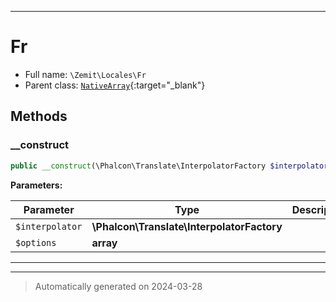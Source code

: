 ***

# Fr





* Full name: `\Zemit\Locales\Fr`
* Parent class: [`NativeArray`](https://docs.phalcon.io/latest/api/){:target="_blank"}




## Methods


### __construct



```php
public __construct(\Phalcon\Translate\InterpolatorFactory $interpolator, array $options = []): mixed
```








**Parameters:**

| Parameter | Type | Description |
|-----------|------|-------------|
| `$interpolator` | **\Phalcon\Translate\InterpolatorFactory** |  |
| `$options` | **array** |  |





***


***
> Automatically generated on 2024-03-28
